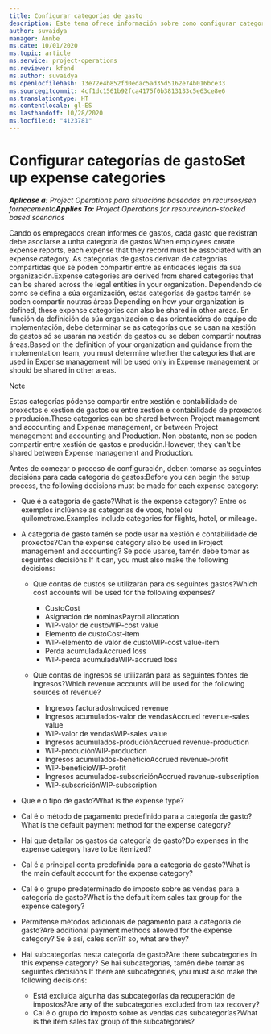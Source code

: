 ```yaml
---
title: Configurar categorías de gasto
description: Este tema ofrece información sobre como configurar categorías de gastos e categorías compartidas para os informes de gastos.
author: suvaidya
manager: Annbe
ms.date: 10/01/2020
ms.topic: article
ms.service: project-operations
ms.reviewer: kfend
ms.author: suvaidya
ms.openlocfilehash: 13e72e4b852fd0edac5ad35d5162e74b016bce33
ms.sourcegitcommit: 4cf1dc1561b92fca4175f0b3813133c5e63ce8e6
ms.translationtype: HT
ms.contentlocale: gl-ES
ms.lasthandoff: 10/28/2020
ms.locfileid: "4123781"
---
```

# <a name="set-up-expense-categories"></a><span data-ttu-id="3e408-103">Configurar categorías de gasto</span><span class="sxs-lookup"><span data-stu-id="3e408-103">Set up expense categories</span></span>

<span data-ttu-id="3e408-104">_**Aplícase a:** Project Operations para situacións baseadas en recursos/sen fornecemento_</span><span class="sxs-lookup"><span data-stu-id="3e408-104">_**Applies To:** Project Operations for resource/non-stocked based scenarios_</span></span>

<span data-ttu-id="3e408-105">Cando os empregados crean informes de gastos, cada gasto que rexistran debe asociarse a unha categoría de gastos.</span><span class="sxs-lookup"><span data-stu-id="3e408-105">When employees create expense reports, each expense that they record must be associated with an expense category.</span></span> <span data-ttu-id="3e408-106">As categorías de gastos derivan de categorías compartidas que se poden compartir entre as entidades legais da súa organización.</span><span class="sxs-lookup"><span data-stu-id="3e408-106">Expense categories are derived from shared categories that can be shared across the legal entities in your organization.</span></span> <span data-ttu-id="3e408-107">Dependendo de como se defina a súa organización, estas categorías de gastos tamén se poden compartir noutras áreas.</span><span class="sxs-lookup"><span data-stu-id="3e408-107">Depending on how your organization is defined, these expense categories can also be shared in other areas.</span></span> <span data-ttu-id="3e408-108">En función da definición da súa organización e das orientacións do equipo de implementación, debe determinar se as categorías que se usan na xestión de gastos só se usarán na xestión de gastos ou se deben compartir noutras áreas.</span><span class="sxs-lookup"><span data-stu-id="3e408-108">Based on the definition of your organization and guidance from the implementation team, you must determine whether the categories that are used in Expense management will be used only in Expense management or should be shared in other areas.</span></span>

> [!NOTE]
> <span data-ttu-id="3e408-109">Estas categorías pódense compartir entre xestión e contabilidade de proxectos e xestión de gastos ou entre xestión e contabilidade de proxectos e produción.</span><span class="sxs-lookup"><span data-stu-id="3e408-109">These categories can be shared between Project management and accounting and Expense management, or between Project management and accounting and Production.</span></span> <span data-ttu-id="3e408-110">Non obstante, non se poden compartir entre xestión de gastos e produción.</span><span class="sxs-lookup"><span data-stu-id="3e408-110">However, they can't be shared between Expense management and Production.</span></span>

<span data-ttu-id="3e408-111">Antes de comezar o proceso de configuración, deben tomarse as seguintes decisións para cada categoría de gastos:</span><span class="sxs-lookup"><span data-stu-id="3e408-111">Before you can begin the setup process, the following decisions must be made for each expense category:</span></span>

- <span data-ttu-id="3e408-112">Que é a categoría de gasto?</span><span class="sxs-lookup"><span data-stu-id="3e408-112">What is the expense category?</span></span> <span data-ttu-id="3e408-113">Entre os exemplos inclúense as categorías de voos, hotel ou quilometraxe.</span><span class="sxs-lookup"><span data-stu-id="3e408-113">Examples include categories for flights, hotel, or mileage.</span></span>
- <span data-ttu-id="3e408-114">A categoría de gasto tamén se pode usar na xestión e contabilidade de proxectos?</span><span class="sxs-lookup"><span data-stu-id="3e408-114">Can the expense category also be used in Project management and accounting?</span></span> <span data-ttu-id="3e408-115">Se pode usarse, tamén debe tomar as seguintes decisións:</span><span class="sxs-lookup"><span data-stu-id="3e408-115">If it can, you must also make the following decisions:</span></span>

    - <span data-ttu-id="3e408-116">Que contas de custos se utilizarán para os seguintes gastos?</span><span class="sxs-lookup"><span data-stu-id="3e408-116">Which cost accounts will be used for the following expenses?</span></span>

        - <span data-ttu-id="3e408-117">Custo</span><span class="sxs-lookup"><span data-stu-id="3e408-117">Cost</span></span>
        - <span data-ttu-id="3e408-118">Asignación de nóminas</span><span class="sxs-lookup"><span data-stu-id="3e408-118">Payroll allocation</span></span>
        - <span data-ttu-id="3e408-119">WIP-valor de custo</span><span class="sxs-lookup"><span data-stu-id="3e408-119">WIP-cost value</span></span>
        - <span data-ttu-id="3e408-120">Elemento de custo</span><span class="sxs-lookup"><span data-stu-id="3e408-120">Cost-item</span></span>
        - <span data-ttu-id="3e408-121">WIP-elemento de valor de custo</span><span class="sxs-lookup"><span data-stu-id="3e408-121">WIP-cost value-item</span></span>
        - <span data-ttu-id="3e408-122">Perda acumulada</span><span class="sxs-lookup"><span data-stu-id="3e408-122">Accrued loss</span></span>
        - <span data-ttu-id="3e408-123">WIP-perda acumulada</span><span class="sxs-lookup"><span data-stu-id="3e408-123">WIP-accrued loss</span></span>

    - <span data-ttu-id="3e408-124">Que contas de ingresos se utilizarán para as seguintes fontes de ingresos?</span><span class="sxs-lookup"><span data-stu-id="3e408-124">Which revenue accounts will be used for the following sources of revenue?</span></span>

        - <span data-ttu-id="3e408-125">Ingresos facturados</span><span class="sxs-lookup"><span data-stu-id="3e408-125">Invoiced revenue</span></span>
        - <span data-ttu-id="3e408-126">Ingresos acumulados-valor de vendas</span><span class="sxs-lookup"><span data-stu-id="3e408-126">Accrued revenue-sales value</span></span>
        - <span data-ttu-id="3e408-127">WIP-valor de vendas</span><span class="sxs-lookup"><span data-stu-id="3e408-127">WIP-sales value</span></span>
        - <span data-ttu-id="3e408-128">Ingresos acumulados-produción</span><span class="sxs-lookup"><span data-stu-id="3e408-128">Accrued revenue-production</span></span>
        - <span data-ttu-id="3e408-129">WIP-produción</span><span class="sxs-lookup"><span data-stu-id="3e408-129">WIP-production</span></span>
        - <span data-ttu-id="3e408-130">Ingresos acumulados-beneficio</span><span class="sxs-lookup"><span data-stu-id="3e408-130">Accrued revenue-profit</span></span>
        - <span data-ttu-id="3e408-131">WIP-beneficio</span><span class="sxs-lookup"><span data-stu-id="3e408-131">WIP-profit</span></span>
        - <span data-ttu-id="3e408-132">Ingresos acumulados-subscrición</span><span class="sxs-lookup"><span data-stu-id="3e408-132">Accrued revenue-subscription</span></span>
        - <span data-ttu-id="3e408-133">WIP-subscrición</span><span class="sxs-lookup"><span data-stu-id="3e408-133">WIP-subscription</span></span>

- <span data-ttu-id="3e408-134">Que é o tipo de gasto?</span><span class="sxs-lookup"><span data-stu-id="3e408-134">What is the expense type?</span></span>
- <span data-ttu-id="3e408-135">Cal é o método de pagamento predefinido para a categoría de gasto?</span><span class="sxs-lookup"><span data-stu-id="3e408-135">What is the default payment method for the expense category?</span></span>
- <span data-ttu-id="3e408-136">Hai que detallar os gastos da categoría de gasto?</span><span class="sxs-lookup"><span data-stu-id="3e408-136">Do expenses in the expense category have to be itemized?</span></span>
- <span data-ttu-id="3e408-137">Cal é a principal conta predefinida para a categoría de gasto?</span><span class="sxs-lookup"><span data-stu-id="3e408-137">What is the main default account for the expense category?</span></span>
- <span data-ttu-id="3e408-138">Cal é o grupo predeterminado do imposto sobre as vendas para a categoría de gasto?</span><span class="sxs-lookup"><span data-stu-id="3e408-138">What is the default item sales tax group for the expense category?</span></span>
- <span data-ttu-id="3e408-139">Permítense métodos adicionais de pagamento para a categoría de gasto?</span><span class="sxs-lookup"><span data-stu-id="3e408-139">Are additional payment methods allowed for the expense category?</span></span> <span data-ttu-id="3e408-140">Se é así, cales son?</span><span class="sxs-lookup"><span data-stu-id="3e408-140">If so, what are they?</span></span>
- <span data-ttu-id="3e408-141">Hai subcategorías nesta categoría de gasto?</span><span class="sxs-lookup"><span data-stu-id="3e408-141">Are there subcategories in this expense category?</span></span> <span data-ttu-id="3e408-142">Se hai subcategorías, tamén debe tomar as seguintes decisións:</span><span class="sxs-lookup"><span data-stu-id="3e408-142">If there are subcategories, you must also make the following decisions:</span></span>

    - <span data-ttu-id="3e408-143">Está excluída algunha das subcategorías da recuperación de impostos?</span><span class="sxs-lookup"><span data-stu-id="3e408-143">Are any of the subcategories excluded from tax recovery?</span></span>
    - <span data-ttu-id="3e408-144">Cal é o grupo do imposto sobre as vendas das subcategorías?</span><span class="sxs-lookup"><span data-stu-id="3e408-144">What is the item sales tax group of the subcategories?</span></span>
